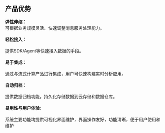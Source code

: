 ## 产品优势<br>
**弹性伸缩：**<br>
可根据业务规模灵活、快速调整消息服务处理能力。<br>
<br>
**轻松接入：**<br>
<br>
提供SDK/Agent等快速接入数据的手段。<br>
<br>
**易于集成：**<br>
<br>
通过与流式计算产品进行集成，用户可快速构建实时分析应用。<br>
<br>
**自动归档：**<br>
<br>
提供数据归档功能，持久化存储数据到云存储和数据仓库。<br>
<br>
**易用性与用户体验:**<br>
<br>
系统主要功能均提供可视化界面维护，界面操作友好，功能清晰，便于用户使用和维护<br>
<br>
